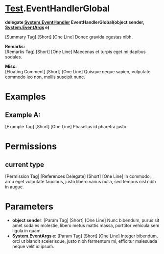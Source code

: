 # [Test](TableOfContents.Test.md).EventHandlerGlobal

**delegate [System.EventHandler](https://docs.microsoft.com/en-us/dotnet/api/system.eventhandler) EventHandlerGlobal(object sender, [System.EventArgs](https://docs.microsoft.com/en-us/dotnet/api/system.eventargs) e)**  

[Summary Tag] [Short] [One Line] Donec gravida egestas nibh.  

**Remarks:**  
[Remarks Tag] [Short] [One Line] Maecenas et turpis eget mi dapibus sodales.  

**Misc:**  
[Floating Comment] [Short] [One Line] Quisque neque sapien, vulputate commodo leo non, mollis suscipit nunc.  

# Examples

## Example A:

[Example Tag] [Short] [One Line] Phasellus id pharetra justo.  

# Permissions

## current type

[Permission Tag] [References Delegate] [Short] [One Line] In commodo, arcu eget vulputate faucibus, justo libero varius nulla, sed tempus nisl nibh in augue.  

# Parameters

* **object sender**: [Param Tag] [Short] [One Line] Nunc bibendum, purus sit amet sodales molestie, libero metus mattis massa, porttitor vehicula sem ligula in quam.  
* **[System.EventArgs](https://docs.microsoft.com/en-us/dotnet/api/system.eventargs) e**: [Param Tag] [Short] [One Line] Integer bibendum, orci ut blandit scelerisque, justo nibh fermentum mi, efficitur malesuada neque velit id ipsum.  

